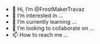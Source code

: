 - 👋 Hi, I’m @FrostMakerTravaz
- 👀 I’m interested in ...
- 🌱 I’m currently learning ...
- 💞️ I’m looking to collaborate on ...
- 📫 How to reach me ...

<!---
FrostMakerTravaz/FrostMakerTravaz is a ✨ special ✨ repository because its `README.md` (this file) appears on your GitHub profile.
You can click the Preview link to take a look at your changes.
--->
